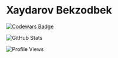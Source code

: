 # Xaydarov Bekzodbek
[![Codewars Badge](https://www.codewars.com/users/Bekzodbek%20xaydarov/badges/large)](https://www.codewars.com/users/Bekzodbek%20xaydarov)

![GitHub Stats](https://github-readme-stats.vercel.app/api?username=XaydarovDev-BekzodBek&show_icons=true&theme=dark)

![Profile Views](https://komarev.com/ghpvc/?username=XaydarovDev-BekzodBek&color=blue)
